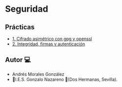 # Seguridad
## Prácticas

- [1. Cifrado asimétrico con gpg y openssl](./Practicas/Cifadro-Asimétrico.md)
- [2. Integridad, firmas y autenticación](./Practicas/Integridadi-firmas-y-autencificación.md)

## Autor :computer:
* Andrés Morales González
* :school:I.E.S. Gonzalo Nazareno :round_pushpin:(Dos Hermanas, Sevilla).
